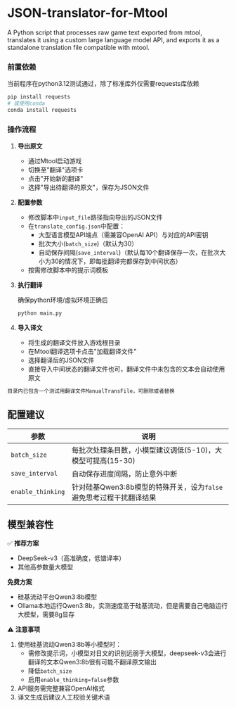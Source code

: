 # JSON-translator-for-Mtool
A Python script that processes raw game text exported from mtool, translates it using a custom large language model API, and exports it as a standalone translation file compatible with mtool.

### 前置依赖

当前程序在python3.12测试通过，除了标准库外仅需要requests库依赖

```python
pip install requests
# 或使用conda
conda install requests
```

### 操作流程
1. **导出原文**

   - 通过Mtool启动游戏
   - 切换至"翻译"选项卡
   - 点击"开始新的翻译"
   - 选择"导出待翻译的原文"，保存为JSON文件

2. **配置参数**
   - 修改脚本中`input_file`路径指向导出的JSON文件
   - 在`translate_config.json`中配置：
     - 大型语言模型API端点（需兼容OpenAI API）与对应的API密钥
     - 批次大小(`batch_size`)（默认为30）
     - 自动保存间隔(`save_interval`)（默认每10个翻译保存一次，在批次大小为30的情况下，即每批翻译完都保存到中间状态）
   - 按需修改脚本中的提示词模板

3. **执行翻译**

   确保python环境/虚拟环境正确后

   ```bash
   python main.py
   ```

4. **导入译文**
   - 将生成的翻译文件放入游戏根目录
   - 在Mtool翻译选项卡点击"加载翻译文件"
   - 选择翻译后的JSON文件
   - 直接导入中间状态的翻译文件也可，翻译文件中未包含的文本会自动使用原文
```markdown
目录内已包含一个测试用翻译文件ManualTransFile，可删除或者替换
```
## 配置建议
| 参数              | 说明                                                         |
| ----------------- | ------------------------------------------------------------ |
| `batch_size`      | 每批次处理条目数，小模型建议调低(5-10)，大模型可提高(15-30)  |
| `save_interval`   | 自动保存进度间隔，防止意外中断                               |
| `enable_thinking` | 针对硅基Qwen3:8b模型的特殊开关，设为`false`避免思考过程干扰翻译结果 |

## 模型兼容性
✅ **推荐方案**  
- DeepSeek-v3（高准确度，低错译率）  
- 其他高参数量大模型 

**免费方案**
- 硅基流动平台Qwen3:8b模型
- Ollama本地运行Qwen3:8b，实测速度高于硅基流动，但是需要自己电脑运行大模型，需要8g显存

⚠️ **注意事项**  
1. 使用硅基流动Qwen3:8b等小模型时：
   - 需修改提示词，小模型对日文的识别远弱于大模型，deepseek-v3会进行翻译的文本Qwen3:8b很有可能不翻译原文输出
   - 降低`batch_size`
   - 启用`enable_thinking=false`参数
2. API服务需完整兼容OpenAI格式
3. 译文生成后建议人工校验关键术语

